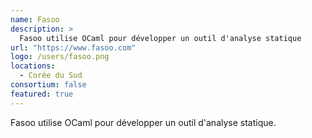 ```yaml
---
name: Fasoo
description: > 
  Fasoo utilise OCaml pour développer un outil d'analyse statique
url: "https://www.fasoo.com"
logo: /users/fasoo.png
locations:
  - Corée du Sud
consortium: false
featured: true
---
```


Fasoo utilise OCaml pour développer un outil d'analyse statique.
